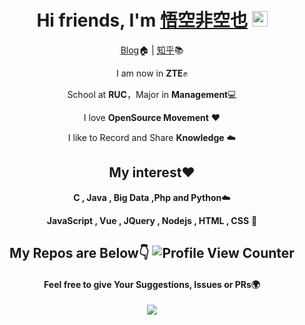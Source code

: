 <div align="center">
  
<h1>Hi friends, I'm <a href="https://www.wukongnotnull.com/">悟空非空也</a> <img src="https://media.giphy.com/media/hvRJCLFzcasrR4ia7z/giphy.gif" width="25px"> </h1>
  
[Blog](https://www.wukongnotnull.com)🏠  | [知乎](https://www.zhihu.com/people/wukongnotnull)📚

I am now in **ZTE**✊

School at **RUC**，Major in **Management**💻

I love **OpenSource Movement** ❤️

I like to Record and Share **Knowledge** ☁️

## My interest❤️ 

**C , Java , Big Data ,Php and Python**☁️

**JavaScript , Vue , JQuery , Nodejs , HTML , CSS** 🤖️

## My Repos are Below👇 ![Profile View Counter](https://komarev.com/ghpvc/?username=WukongNotNull)

#### Feel free to give Your Suggestions, Issues or PRs🌍

<img  src="https://github-readme-stats.vercel.app/api?username=WukongNotNull&show_icons=true&theme=tokyonight&icon_color=6392DF">

</div>

